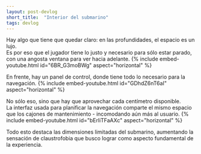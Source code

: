 ```yaml
---
layout: post-devlog
short_title:  "Interior del submarino"
tags: devlog
---
```


Hay algo que tiene que quedar claro: en las profundidades, el espacio es un lujo<!-- preview -->.\
Es por eso que el jugador tiene lo justo y necesario para sólo estar parado, con una angosta ventana para ver hacia adelante.
{% include embed-youtube.html id="6BR_G3moBWg" aspect="horizontal" %}

En frente, hay un panel de control, donde tiene todo lo necesario para la navegación.
{% include embed-youtube.html id="GDhdZ6nT6aI" aspect="horizontal" %}

No sólo eso, sino que hay que aprovechar cada centímetro disponible.\
La interfaz usada para planificar la navegación comparte el mismo espacio que los cajones de mantenimiento - incomodando aún más al usuario.
{% include embed-youtube.html id="bErliTFaAXc" aspect="horizontal" %}

Todo esto destaca las dimensiones limitadas del submarino, aumentando la sensación de claustrofobia que busco lograr como aspecto fundamental de la experiencia.